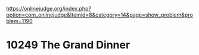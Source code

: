 https://onlinejudge.org/index.php?option=com_onlinejudge&Itemid=8&category=14&page=show_problem&problem=1190

# 10249 The Grand Dinner

